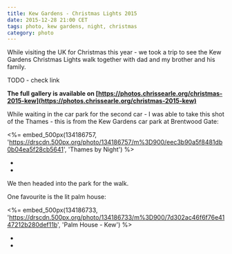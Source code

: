 ```yaml
---
title: Kew Gardens - Christmas Lights 2015
date: 2015-12-28 21:00 CET
tags: photo, kew gardens, night, christmas
category: photo
---
```


While visiting the UK for Christmas this year - we took a trip to see the Kew Gardens Christmas Lights walk together with dad and my brother and his family.

TODO - check link

**The full gallery is available on [https://photos.chrissearle.org/christmas-2015-kew](https://photos.chrissearle.org/christmas-2015-kew)**

While waiting in the car park for the second car - I was able to take this shot of the Thames - this is from the Kew Gardens car park at Brentwood Gate:

<%= embed_500px(134186757, 'https://drscdn.500px.org/photo/134186757/m%3D900/eec3b90a5f8481db0b04ea5f28cb5641', 'Thames by Night') %>

- <link-500px id="134186757" title="Thames by Night"></link-500px>
- <link-flickr id="23682506399" title="Thames by Night"></link-flickr>

We then headed into the park for the walk.

One favourite is the lit palm house:

<%= embed_500px(134186733, 'https://drscdn.500px.org/photo/134186733/m%3D900/7d302ac46f6f76e4147212b280def11b', 'Palm House - Kew') %>

- <link-500px id="134186733" title="134186733"></link-500px>
- <link-flickr id="23457498474" title="Palm House - Kew"></link-flickr>
